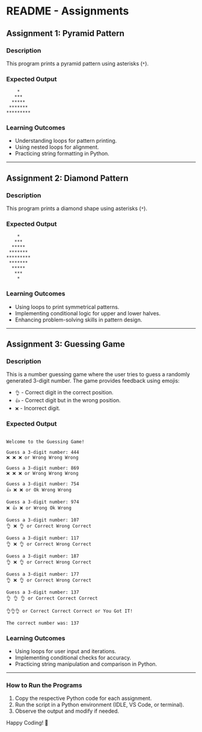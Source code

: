 # README - Assignments

## Assignment 1: Pyramid Pattern
### Description
This program prints a pyramid pattern using asterisks (`*`).

### Expected Output
```
    *
   ***
  *****
 *******
*********
```
### Learning Outcomes
- Understanding loops for pattern printing.
- Using nested loops for alignment.
- Practicing string formatting in Python.

---

## Assignment 2: Diamond Pattern
### Description
This program prints a diamond shape using asterisks (`*`).

### Expected Output
```
    *
   ***
  *****
 *******
*********
 *******
  *****
   ***
    *
```
### Learning Outcomes
- Using loops to print symmetrical patterns.
- Implementing conditional logic for upper and lower halves.
- Enhancing problem-solving skills in pattern design.

---

## Assignment 3: Guessing Game
### Description
This is a number guessing game where the user tries to guess a randomly generated 3-digit number. The game provides feedback using emojis:
- `👌` - Correct digit in the correct position.
- `👍` - Correct digit but in the wrong position.
- `❌` - Incorrect digit.

### Expected Output
```

Welcome to the Guessing Game!

Guess a 3-digit number: 444
❌ ❌ ❌ or Wrong Wrong Wrong

Guess a 3-digit number: 869
❌ ❌ ❌ or Wrong Wrong Wrong

Guess a 3-digit number: 754
👍 ❌ ❌ or Ok Wrong Wrong

Guess a 3-digit number: 974
❌ 👍 ❌ or Wrong Ok Wrong

Guess a 3-digit number: 107
👌 ❌ 👌 or Correct Wrong Correct

Guess a 3-digit number: 117
👌 ❌ 👌 or Correct Wrong Correct

Guess a 3-digit number: 187
👌 ❌ 👌 or Correct Wrong Correct

Guess a 3-digit number: 177
👌 ❌ 👌 or Correct Wrong Correct

Guess a 3-digit number: 137
👌 👌 👌 or Correct Correct Correct

👌👌👌 or Correct Correct Correct or You Got IT!

The correct number was: 137
```
### Learning Outcomes
- Using loops for user input and iterations.
- Implementing conditional checks for accuracy.
- Practicing string manipulation and comparison in Python.

---

### How to Run the Programs
1. Copy the respective Python code for each assignment.
2. Run the script in a Python environment (IDLE, VS Code, or terminal).
3. Observe the output and modify if needed.

Happy Coding! 🚀

